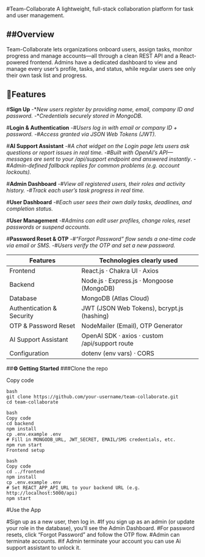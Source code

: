 #Team-Collaborate
A lightweight, full-stack collaboration platform for task and user management.

##Overview
------------------------------------------------------------------------------------
Team-Collaborate lets organizations onboard users, assign tasks, monitor progress and manage accounts—all through a clean REST API and a React-powered frontend. Admins have a dedicated dashboard to view and manage every user’s profile, tasks, and status, while regular users see only their own task list and progress.

🚀**Features**
----------------------------------------------------------------------------------
#**Sign Up**
-**New users register by providing name, email, company ID and password.*
-**Credentials securely stored in MongoDB.*

#**Login & Authentication**
-#**Users log in with email or company ID + password.*
-#Access granted via JSON Web Tokens (JWT).*

#**AI Support Assistant**
-#*A chat widget on the Login page lets users ask questions or report issues in real time.*
-#*Built with OpenAI’s API—messages are sent to your /api/support endpoint and answered instantly*.
-#*Admin-defined fallback replies for common problems (e.g. account lockouts).*

#**Admin Dashboard**
-#*View all registered users, their roles and activity history.*
-#*Track each user’s task progress in real time.*

#**User Dashboard**
-#*Each user sees their own daily tasks, deadlines, and completion status.*

#**User Management**
-#*Admins can edit user profiles, change roles, reset passwords or suspend accounts.*

#**Password Reset & OTP**
-#*“Forgot Password” flow sends a one-time code via email or SMS.*
-#*Users verify the OTP and set a new password.*



|Features	                 |  Technologies clearly used                      |
|------------------------- |-------------------------------------------------|
|Frontend                  |  React.js · Chakra UI · Axios                   |
|Backend                   | 	Node.js · Express.js · Mongoose (MongoDB)      |
|Database	                 |  MongoDB (Atlas Cloud)                          |
|Authentication & Security |  JWT (JSON Web Tokens), bcrypt.js (hashing)     |
|OTP & Password Reset	     |  NodeMailer (Email), OTP Generator              |
|AI Support Assistant	     |  OpenAI SDK · axios · custom /api/support route |
|Configuration             |  dotenv (env vars) · CORS                       | 

##**⚙️ Getting Started**
###Clone the repo

Copy code

```
bash
git clone https://github.com/your-username/team-collaborate.git
cd team-collaborate

bash
Copy code
cd backend
npm install
cp .env.example .env
# Fill in MONGODB_URL, JWT_SECRET, EMAIL/SMS credentials, etc.
npm run start
Frontend setup

bash
Copy code
cd ../frontend
npm install
cp .env.example .env
# Set REACT_APP_API_URL to your backend URL (e.g. http://localhost:5000/api)
npm start
```

#Use the App

#Sign up as a new user, then log in.
#If you sign up as an admin (or update your role in the database), you’ll see the Admin Dashboard.
#For password resets, click “Forgot Password” and follow the OTP flow.
#Admin can terminate accounts.
#if Admin terminate your account you can use Ai support assistant to unlock it.
